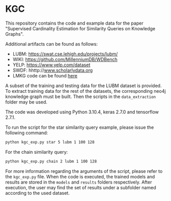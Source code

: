 # KGC
This repository contains the code and example data for the paper "Supervised Cardinality Estimation for Similarity Queries on Knowledge Graphs". 

Additional artifacts can be found as follows:
- LUBM: https://swat.cse.lehigh.edu/projects/lubm/
- WIKI: https://github.com/MillenniumDB/WDBench
- YELP: https://www.yelp.com/dataset
- SWDF: hhttp://www.scholarlydata.org
- LMKG code can be found [here](https://git.cs.uni-kl.de/dbis-public/lmkg/lmkg-learned-models-for-cardinality-estimation-in-knowledge-graphs/-/tree/master/lmkg-s) 

A subset of the training and testing data for the LUBM dataset is provided. To extract training data for the rest of the datasets, the corresponding neo4j knowledge graph must be built. Then the scripts in the `data_extraction` folder may be used.

The code was developed using Python 3.10.4, keras 2.7.0 and tensorflow 2.7.1.

To run the script for the star similarity query example, please issue the following command:

```bash
python kgc_exp.py star 5 lubm 1 100 128
```

For the chain similarity query:

```bash
python kgc_exp.py chain 2 lubm 1 100 128
```

For more information regarding the arguments of the script, please refer to the `kgc_exp.py` file. When the code is executed, the trained models and results are stored in the `models` and `results` folders respectively. After execution, the user may find the set of results under a subfolder named according to the used dataset.